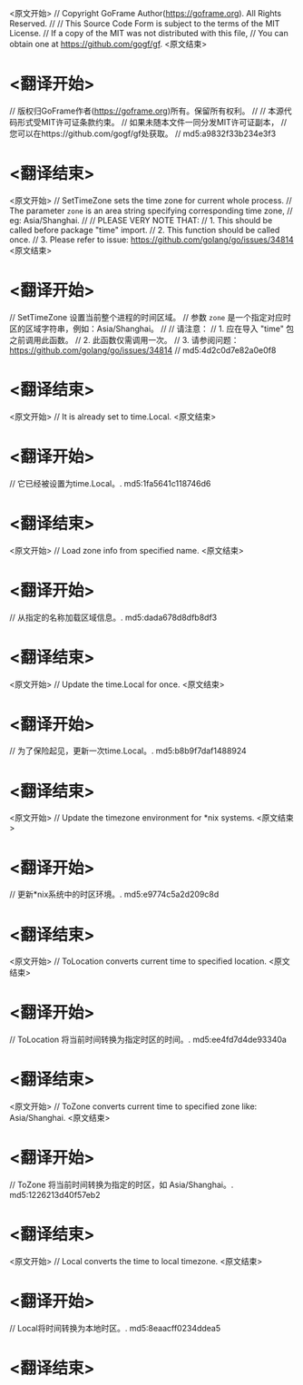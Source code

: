 
<原文开始>
// Copyright GoFrame Author(https://goframe.org). All Rights Reserved.
//
// This Source Code Form is subject to the terms of the MIT License.
// If a copy of the MIT was not distributed with this file,
// You can obtain one at https://github.com/gogf/gf.
<原文结束>

# <翻译开始>
// 版权归GoFrame作者(https://goframe.org)所有。保留所有权利。
//
// 本源代码形式受MIT许可证条款约束。
// 如果未随本文件一同分发MIT许可证副本，
// 您可以在https://github.com/gogf/gf处获取。
// md5:a9832f33b234e3f3
# <翻译结束>


<原文开始>
// SetTimeZone sets the time zone for current whole process.
// The parameter `zone` is an area string specifying corresponding time zone,
// eg: Asia/Shanghai.
//
// PLEASE VERY NOTE THAT:
// 1. This should be called before package "time" import.
// 2. This function should be called once.
// 3. Please refer to issue: https://github.com/golang/go/issues/34814
<原文结束>

# <翻译开始>
// SetTimeZone 设置当前整个进程的时间区域。
// 参数 `zone` 是一个指定对应时区的区域字符串，例如：Asia/Shanghai。
// 
// 请注意：
// 1. 应在导入 "time" 包之前调用此函数。
// 2. 此函数仅需调用一次。
// 3. 请参阅问题：https://github.com/golang/go/issues/34814
// md5:4d2c0d7e82a0e0f8
# <翻译结束>


<原文开始>
// It is already set to time.Local.
<原文结束>

# <翻译开始>
// 它已经被设置为time.Local。. md5:1fa5641c118746d6
# <翻译结束>


<原文开始>
// Load zone info from specified name.
<原文结束>

# <翻译开始>
// 从指定的名称加载区域信息。. md5:dada678d8dfb8df3
# <翻译结束>


<原文开始>
// Update the time.Local for once.
<原文结束>

# <翻译开始>
// 为了保险起见，更新一次time.Local。. md5:b8b9f7daf1488924
# <翻译结束>


<原文开始>
// Update the timezone environment for *nix systems.
<原文结束>

# <翻译开始>
// 更新*nix系统中的时区环境。. md5:e9774c5a2d209c8d
# <翻译结束>


<原文开始>
// ToLocation converts current time to specified location.
<原文结束>

# <翻译开始>
// ToLocation 将当前时间转换为指定时区的时间。. md5:ee4fd7d4de93340a
# <翻译结束>


<原文开始>
// ToZone converts current time to specified zone like: Asia/Shanghai.
<原文结束>

# <翻译开始>
// ToZone 将当前时间转换为指定的时区，如 Asia/Shanghai。. md5:1226213d40f57eb2
# <翻译结束>


<原文开始>
// Local converts the time to local timezone.
<原文结束>

# <翻译开始>
// Local将时间转换为本地时区。. md5:8eaacff0234ddea5
# <翻译结束>

